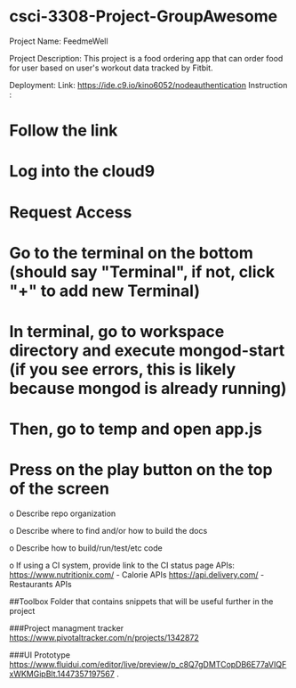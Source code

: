 # csci-3308-Project-GroupAwesome

Project Name: FeedmeWell

Project Description: 
This project is a food ordering app that can order food for user based on user's workout data tracked by Fitbit.

Deployment:
Link: https://ide.c9.io/kino6052/nodeauthentication
Instruction : 
# Follow the link
# Log into the cloud9
# Request Access
# Go to the terminal on the bottom (should say "Terminal", if not, click "+" to add new Terminal)
# In terminal, go to workspace directory and execute mongod-start (if you see errors, this is likely because mongod is already running)
# Then, go to temp and open app.js
# Press on the play button on the top of the screen
 


o Describe	repo	organization

o Describe	where	to	find	and/or	how	to	build	the	docs

o Describe	how	to	build/run/test/etc	code

o If	using	a	CI	system,	provide	link	to	the	CI	status	page
APIs:
	https://www.nutritionix.com/ - Calorie APIs
	https://api.delivery.com/ - Restaurants APIs

##Toolbox
Folder that contains snippets that will be useful further in the project

###Project managment tracker
https://www.pivotaltracker.com/n/projects/1342872

###UI Prototype
https://www.fluidui.com/editor/live/preview/p_c8Q7gDMTCopDB6E77aVIQFxWKMGipBlt.1447357197567
.
